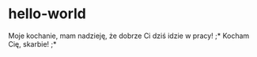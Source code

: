 # hello-world

Moje kochanie,
mam nadzieję, że dobrze Ci dziś idzie w pracy! ;*
Kocham Cię, skarbie! ;*
